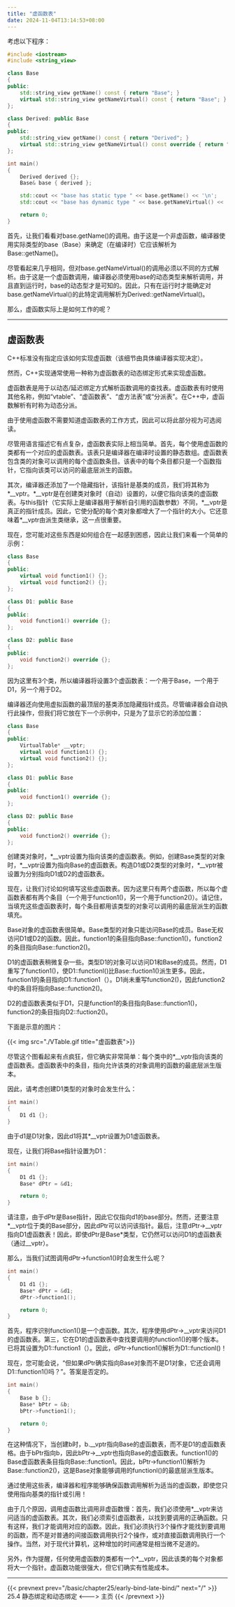 ```yaml
---
title: "虚函数表"
date: 2024-11-04T13:14:53+08:00
---
```


考虑以下程序：

```C++
#include <iostream>
#include <string_view>

class Base
{
public:
    std::string_view getName() const { return "Base"; }                // 非 virtual
    virtual std::string_view getNameVirtual() const { return "Base"; } // virtual
};

class Derived: public Base
{
public:
    std::string_view getName() const { return "Derived"; }
    virtual std::string_view getNameVirtual() const override { return "Derived"; }
};

int main()
{
    Derived derived {};
    Base& base { derived };

    std::cout << "base has static type " << base.getName() << '\n';
    std::cout << "base has dynamic type " << base.getNameVirtual() << '\n';

    return 0;
}
```

首先，让我们看看对base.getName()的调用。由于这是一个非虚函数，编译器使用实际类型的base（Base）来确定（在编译时）它应该解析为Base::getName()。

尽管看起来几乎相同，但对base.getNameVirtual()的调用必须以不同的方式解析。由于这是一个虚函数调用，编译器必须使用base的动态类型来解析调用，并且直到运行时，base的动态型才是可知的。因此，只有在运行时才能确定对base.getNameVirtual()的此特定调用解析为Derived::getNameVirtual()。

那么，虚函数实际上是如何工作的呢？

***
## 虚函数表

C++标准没有指定应该如何实现虚函数（该细节由具体编译器实现决定）。

然而，C++实现通常使用一种称为虚函数表的动态绑定形式来实现虚函数。

虚函数表是用于以动态/延迟绑定方式解析函数调用的查找表。虚函数表有时使用其他名称，例如“vtable”、“虚函数表”、“虚方法表”或“分派表”。在C++中，虚函数解析有时称为动态分派。

由于使用虚函数不需要知道虚函数表的工作方式，因此可以将此部分视为可选阅读。

尽管用语言描述它有点复杂，虚函数表实际上相当简单。首先，每个使用虚函数的类都有一个对应的虚函数表。该表只是编译器在编译时设置的静态数组。虚函数表包含类的对象可以调用的每个虚函数条目。该表中的每个条目都只是一个函数指针，它指向该类可以访问的最底层派生的函数。

其次，编译器还添加了一个隐藏指针，该指针是基类的成员，我们将其称为\*__vptr。\*__vptr是在创建类对象时（自动）设置的，以便它指向该类的虚函数表。与this指针（它实际上是编译器用于解析自引用的函数参数）不同，\*__vptr是真正的指针成员。因此，它使分配的每个类对象都增大了一个指针的大小。它还意味着\*__vptr由派生类继承，这一点很重要。

现在，您可能对这些东西是如何组合在一起感到困惑，因此让我们来看一个简单的示例：

```C++
class Base
{
public:
    virtual void function1() {};
    virtual void function2() {};
};

class D1: public Base
{
public:
    void function1() override {};
};

class D2: public Base
{
public:
    void function2() override {};
};
```

因为这里有3个类，所以编译器将设置3个虚函数表：一个用于Base，一个用于D1，另一个用于D2。

编译器还向使用虚拟函数的最顶层的基类添加隐藏指针成员。尽管编译器会自动执行此操作，但我们将它放在下一个示例中，只是为了显示它的添加位置：

```C++
class Base
{
public:
    VirtualTable* __vptr;
    virtual void function1() {};
    virtual void function2() {};
};

class D1: public Base
{
public:
    void function1() override {};
};

class D2: public Base
{
public:
    void function2() override {};
};
```

创建类对象时，\*__vptr设置为指向该类的虚函数表。例如，创建Base类型的对象时，\*__vptr设置为指向Base的虚函数表。构造D1或D2类型的对象时，\*__vptr被设置为分别指向D1或D2的虚函数表。

现在，让我们讨论如何填写这些虚函数表。因为这里只有两个虚函数，所以每个虚函数表都有两个条目（一个用于function1()，另一个用于function2()）。请记住，当填充这些虚函数表时，每个条目都用该类型的对象可以调用的最底层派生的函数填充。

Base对象的虚函数表很简单。Base类型的对象只能访问Base的成员。Base无权访问D1或D2的函数。因此，function1的条目指向Base::function1()，function2的条目指向Base::function2()。

D1的虚函数表稍微复杂一些。类型D1的对象可以访问D1和Base的成员。然而，D1重写了function1()，使D1::functionl()比Base::fuction1()派生更多。因此，function1的条目指向D1::function1（）。D1尚未重写function2()，因此function2中的条目将指向Base::function2()。

D2的虚函数表类似于D1，只是function1的条目指向Base::function1()，function2的条目指向D2::fuction2()。

下面是示意的图片：

{{< img src="./VTable.gif title="虚函数表">}}


尽管这个图看起来有点疯狂，但它确实非常简单：每个类中的\*__vptr指向该类的虚函数表。虚函数表中的条目，指向允许该类的对象调用的函数的最底层派生版本。

因此，请考虑创建D1类型的对象时会发生什么：

```C++
int main()
{
    D1 d1 {};
}
```

由于d1是D1对象，因此d1将其*__vptr设置为D1虚函数表。

现在，让我们将Base指针设置为D1：

```C++
int main()
{
    D1 d1 {};
    Base* dPtr = &d1;

    return 0;
}
```

请注意，由于dPtr是Base指针，因此它仅指向d1的base部分。然而，还要注意\*__vptr位于类的Base部分，因此dPtr可以访问该指针。最后，注意dPtr->__vptr指向D1虚函数表！因此，即使dPtr是Base*类型，它仍然可以访问D1的虚函数表（通过__vptr）。

那么，当我们试图调用dPtr->function1()时会发生什么呢？

```C++
int main()
{
    D1 d1 {};
    Base* dPtr = &d1;
    dPtr->function1();

    return 0;
}
```

首先，程序识别function1()是一个虚函数。其次，程序使用dPtr->__vptr来访问D1的虚函数表。第三，它在D1的虚函数表中查找要调用的function1()的哪个版本。已将其设置为D1::function1（）。因此，dPtr->function1()解析为D1::functionl()！

现在，您可能会说，“但如果dPtr确实指向Base对象而不是D1对象，它还会调用D1::function1()吗？”。答案是否定的。

```C++
int main()
{
    Base b {};
    Base* bPtr = &b;
    bPtr->function1();

    return 0;
}
```

在这种情况下，当创建b时，b.__vptr指向Base的虚函数表，而不是D1的虚函数表格。由于bPtr指向b，因此bPtr->__vptr也指向Base的虚函数表。function1()的Base虚函数表条目指向Base::function1。因此，bPtr->function1()解析为Base::function2()，这是Base对象能够调用的functionl()的最底层派生版本。

通过使用这些表，编译器和程序能够确保函数调用解析为适当的虚函数，即使您只使用指向基类的指针或引用！

由于几个原因，调用虚函数比调用非虚函数慢：首先，我们必须使用\*__vptr来访问适当的虚函数表。其次，我们必须索引虚函数表，以找到要调用的正确函数。只有这样，我们才能调用对应的函数。因此，我们必须执行3个操作才能找到要调用的函数，而不是对普通的间接函数调用执行2个操作，或对直接函数调用执行一个操作。当然，对于现代计算机，这种增加的时间通常是相当微不足道的。

另外，作为提醒，任何使用虚函数的类都有一个\*__vptr，因此该类的每个对象都将大一个指针。虚函数功能很强大，但它们确实有性能成本。

***

{{< prevnext prev="/basic/chapter25/early-bind-late-bind/" next="/" >}}
25.4 静态绑定和动态绑定
<--->
主页
{{< /prevnext >}}
